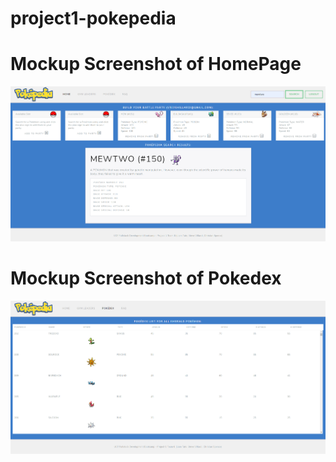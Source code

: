 # project1-pokepedia


# Mockup Screenshot of HomePage
![image](/assets/images/example-mockup.png)

# Mockup Screenshot of Pokedex
![image](/assets/images/example-mockup2.png)